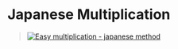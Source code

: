 # Japanese Multiplication

> [![Easy multiplication - japanese method](http://img.youtube.com/vi/oteruPivWjc/0.jpg)](https://youtu.be/oteruPivWjc "Easy multiplication - japanese method")
